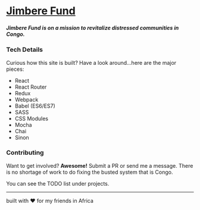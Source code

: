 # [Jimbere Fund](https://www.jimberefund.org)

##### Jimbere Fund is on a mission to revitalize distressed communities in Congo.

### Tech Details
Curious how this site is built? Have a look around...here are the major pieces:
- React
- React Router
- Redux
- Webpack
- Babel (ES6/ES7)
- SASS
- CSS Modules
- Mocha
- Chai
- Sinon

### Contributing
Want to get involved? **Awesome!**  Submit a PR or send me a message.  There is no shortage of work to do fixing the busted system that is Congo.  

You can see the TODO list under projects.

<hr />

built with :heart: for my friends in Africa
